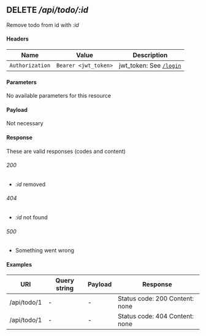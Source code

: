 ## **DELETE** _/api/todo/:id_

Remove todo from id with _:id_

#### Headers

Name | Value | Description
--- | --- | ---
`Authorization` | `Bearer <jwt_token>` | jwt_token: See [`/login`](../../../post/login.md)

#### Parameters

No available parameters for this resource

#### Payload

Not necessary

#### Response

These are valid responses (codes and content)

###### 200
- _:id_ removed

###### 404
- _:id_ not found

###### 500
- Something went wrong

#### Examples

URI | Query string | Payload| Response
--- | --- | --- | ---
/api/todo/1 | - | - | Status code: 200 Content: none
/api/todo/1 | - | - | Status code: 404 Content: none

